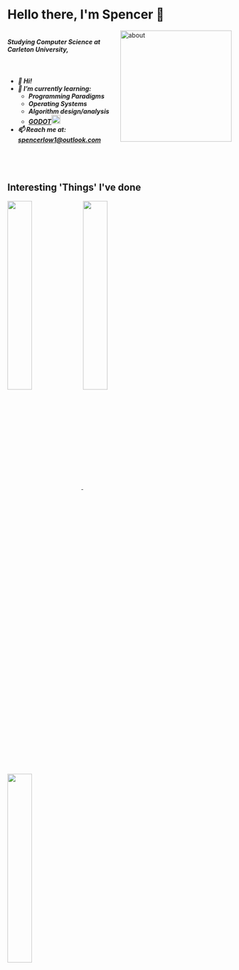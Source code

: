 <h1 align="left">Hello there, I'm Spencer 🐧</h1>

<!---
<img align = "right" alt="about" width="300" src="https://media.tenor.com/tKYbGz3wNCAAAAAi/catscafe-penguin.gif">
--->

<img align = "right" alt="about" width="250" src="https://d30womf5coomej.cloudfront.net/sa/8d/ad844bab-be8f-43e4-97d6-3053f61c4a7e.png">


<br>
<b><i>Studying Computer Science at Carleton University, <br>&nbsp&nbsp&nbsp&nbsp&nbsp&nbsp&nbsp&nbsp&nbsp&nbsp&nbsp&nbsp </i></b>
<br><br>

<h5>

- 👋 Hi!
- 🌱 I’m currently learning: 
  - Programming Paradigms
  - Operating Systems
  - Algorithm design/analysis
  - <a href="https://godotengine.org/" target="_blank" rel="noreferrer">**GODOT**<img src="https://www.vectorlogo.zone/logos/godotengine/godotengine-icon.svg" alt="godot" width="20" height="20"/> </a> 
- 📫 Reach me at: **spencerlow1@outlook.com**

</h5>
  
<br><br>

<h2 align="left">Interesting 'Things' I've done</h1>

<!---
[![Readme Card](https://github-readme-stats.vercel.app/api/pin/?username=spencerlow&repo=cuhacking-2020&theme=codeSTACKr)](https://github.com/spencerlow/cuhacking-2020)
[![Readme Card](https://github-readme-stats.vercel.app/api/pin/?username=spencerlow&repo=bookstore-comp3005final&theme=codeSTACKr)](https://github.com/spencerlow/bookstore-comp3005final)
[![Readme Card](https://github-readme-stats.vercel.app/api/pin/?username=lucasmgomez&repo=COMP3004-Final&theme=codeSTACKr)](https://github.com/lucasmgomez/COMP3004-Final)
--->

<a href="https://github.com/spencerlow/cuhacking-2020">
  <img align="center" src="https://github-readme-stats.vercel.app/api/pin/?username=spencerlow&repo=cuhacking-2020&theme=codeSTACKr" width="33%"/>
</a>
<a href="https://github.com/spencerlow/bookstore-comp3005final">
  <img align="center" src="https://github-readme-stats.vercel.app/api/pin/?username=spencerlow&repo=bookstore-comp3005final&theme=codeSTACKr" width="33%"/>
</a>
<a href="https://github.com/lucasmgomez/COMP3004-Final">
  <img align="center" src="https://github-readme-stats.vercel.app/api/pin/?username=lucasmgomez&repo=COMP3004-Final&theme=codeSTACKr" width="33%"/>
</a




<!---
spencerlow/spencerlow is a ✨ special ✨ repository because its `README.md` (this file) appears on your GitHub profile.
You can click the Preview link to take a look at your changes.
--->
